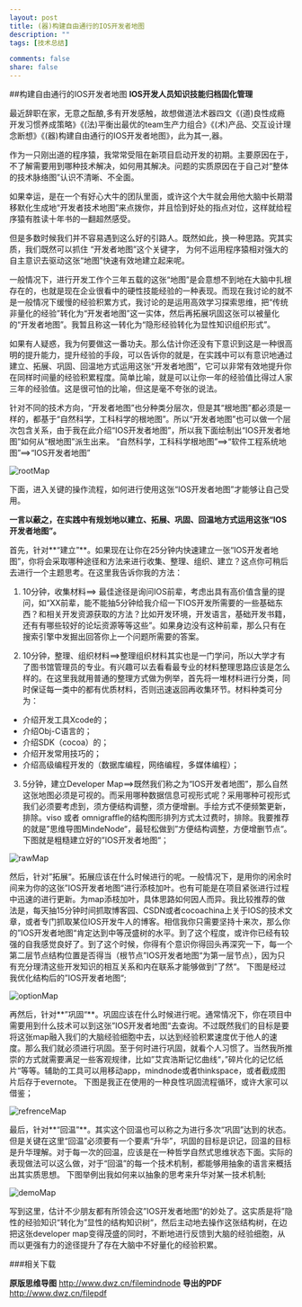 ```yaml
---
layout: post
title: (器)构建自由通行的IOS开发者地图
description: ""
tags: [技术总结]

comments: false
share: false
---
```


##构建自由通行的IOS开发者地图
**IOS开发人员知识技能归档固化管理**

最近辞职在家，无意之酝酿,多有开发感触，故想做道法术器四文《(道)良性成瘾开发习惯养成策略》《(法)平衡出最优的team生产力组合》《(术)产品、交互设计理念断想》《(器)构建自由通行的IOS开发者地图》，此为其一,器。

作为一只刚出道的程序猿，我常常受阻在新项目启动开发的初期。主要原因在于，不了解需要用到哪种技术解决，如何用其解决。问题的实质原因在于自己对“整体的技术脉络图”认识不清晰、不全面。


如果幸运，是在一个有好心大牛的团队里面，或许这个大牛就会用他大脑中长期潜移默化生成地“开发者技术地图”来点拨你，并且恰到好处的指点对位，这样就给程序猿有胜读十年书的一翻超然感受。


但是多数时候我们并不容易遇到这么好的引路人。既然如此，换一种思路。究其实质，我们既然可以抓住 “开发者地图”这个关键字， 为何不运用程序猿相对强大的自主意识去驱动这张“地图”快速有效地建立起来呢。


一般情况下，进行开发工作个三年五载的这张“地图”是会意想不到地在大脑中扎根存在的，也就是现在企业很看中的硬性技能经验的一种表现。而现在我讨论的就不是一般情况下缓慢的经验积累方式，我讨论的是运用高效学习探索思维，把“传统非量化的经验”转化为“开发者地图”这一实体，然后再拓展巩固这张可以被量化的“开发者地图”。我暂且称这一转化为“隐形经验转化为显性知识组织形式”。


如果有人疑惑，我为何要做这一番功夫。那么估计你还没有下意识到这是一种很高明的提升能力，提升经验的手段，可以告诉你的就是，在实践中可以有意识地通过建立、拓展、巩固、回温地方式运用这张“开发者地图”，它可以非常有效地提升你在同样时间量的经验积累程度。简单比喻，就是可以让你一年的经验值比得过人家三年的经验值。这是很可怕的比喻，但这是毫不夸张的说法。


针对不同的技术方向，“开发者地图”也分种类分层次，但是其“根地图”都必须是一样的，都基于“自然科学，工科科学的根地图”。所以“开发者地图”也可以做一个层次包含关系，由于我在此介绍“IOS开发者地图”，所以我下面绘制出“IOS开发者地图”如何从“根地图”派生出来。 “自然科学，工科科学根地图”==>“软件工程系统地图”==>“IOS开发者地图”

![rootMap](http://cl.ly/U06u/download/0fd47bcb-dcc1-4eef-8826-0e39c22d86b7-1.png)

下面，进入关键的操作流程，如何进行使用这张“IOS开发者地图”才能够让自己受用。
 
**一言以蔽之，在实践中有规划地以建立、拓展、巩固、回温地方式运用这张“IOS开发者地图”。**
 
首先，针对**“建立”**。如果现在让你在25分钟内快速建立一张“IOS开发者地图”，你将会采取哪种途径和方法来进行收集、整理、组织、建立？这点你可稍后去进行一个主题思考。在这里我告诉你我的方法：


1. 10分钟，收集材料==>
最佳途径是询问IOS前辈，考虑出具有高价值含量的提问，如“XX前辈，能不能抽5分钟给我介绍一下IOS开发所需要的一些基础东西？和相关开发资源获取的方法？比如开发环境，开发语言，基础开发书籍，还有有哪些较好的论坛资源等等这些”。如果身边没有这种前辈，那么只有在搜索引擎中发掘出回答你上一个问题所需要的答案。


 2. 10分钟，整理、组织材料==>整理组织材料其实也是一门学问，所以大学才有了图书馆管理员的专业。有兴趣可以去看看最专业的材料整理思路应该是怎么样的。在这里我就用普通的整理方式做为例举，首先将一堆材料进行分类，同时保证每一类中的都有优质材料，否则迅速返回再收集环节。材料种类可分为：
 
  * 介绍开发工具Xcode的；
  * 介绍Obj-C语言的；
  * 介绍SDK（cocoa）的；
  * 介绍开发常用技巧的；
  * 介绍高级编程开发的（数据库编程，网络编程，多媒体编程）；
  
3. 5分钟，建立Developer Map==>既然我们称之为“IOS开发者地图”，那么自然这张地图必须是可视的。而采用哪种数据信息可视形式呢？采用哪种可视形式我们必须要考虑到，须方便结构调整，须方便增删。手绘方式不便频繁更新，排除。viso 或者 omnigraffle的结构图形排列方式太过费时，排除。我要推荐的就是”思维导图MindeNode“，最轻松做到”方便结构调整，方便增删节点“。
下图就是粗糙建立好的”IOS开发者地图“；

![rawMap](http://cl.ly/image/2a2r0f2r2C33/download/4b01ba0a-4369-4322-adc1-57c1877ab072.png)

 
然后，针对”拓展“。拓展应该在什么时候进行的呢。一般情况下，是用你的闲余时间来为你的这张”IOS开发者地图“进行添枝加叶。也有可能是在项目紧张进行过程中迅速的进行更新。为map添枝加叶，具体思路如何因人而异。我比较推荐的做法是，每天抽15分钟时间抓取博客园、CSDN或者cocoachina上关于IOS的技术文章，或者专门抓取某位IOS开发牛人的博客。相信我你只需要坚持十来次，那么你的”IOS开发者地图“肯定达到中等茂盛树的水平。到了这个程度，或许你已经有较强的自我感觉良好了。到了这个时候，你得有个意识你得回头再深究一下，每一个第二层节点结构位置是否得当（根节点”IOS开发者地图“为第一层节点），因为只有充分理清这些开发知识的相互关系和内在联系才能够做到”了然“。
下图是经过我优化结构后的”IOS开发者地图“;

![optionMap](http://cl.ly/image/1Y0T2A3C0M00/download/aece14e0-58da-4b04-bd6f-d5c9392b6ce9.png)   
 
再然后，针对**”巩固“**。巩固应该在什么时候进行呢。通常情况下，你在项目中需要用到什么技术可以到这张”IOS开发者地图“去查询。不过既然我们的目标是要将这张map融入我们的大脑经验细胞中去，以达到经验积累速度优于他人的速度。那么我们就必须进行巩固。至于何时进行巩固，就看个人习惯了。当然我所推崇的方式就需要满足一些客观规律，比如”艾宾浩斯记忆曲线“，”碎片化的记忆纸片“等等。辅助的工具可以用移动app，mindnode或者thinkspace，或者截成图片后存于evernote。
下图是我正在使用的一种良性巩固流程循环，或许大家可以借鉴；

![refrenceMap](http://cl.ly/image/1o1U2S300T37/download/8513b3b5-5c68-49df-bce2-a83a4f51340a.png)
 
最后，针对**“回温”**。其实这个回温也可以称之为进行多次“巩固”达到的状态。但是关键在这里“回温”必须要有一个要素“升华”，巩固的目标是识记，回温的目标是升华理解。对于每一次的回温，应该是在一种哲学自然式思维状态下面。实际的表现做法可以这么做，对于“回温”的每一个技术机制，都能够用抽象的语言来概括出其实质思想。
下图举例出我如何来以抽象的思考来升华对某一技术机制;

![demoMap](http://cl.ly/image/2X231a362m0T/a5e4a7c4-4773-4615-8060-6700493d83b1.png)
 
 写到这里，估计不少朋友都有所领会这”IOS开发者地图“的妙处了。这实质是将”隐性的经验知识“转化为”显性的结构知识树“，然后主动地去操作这张结构树，在边把这张developer map变得茂盛的同时，不断地进行反馈到大脑的经验细胞，从而以更强有力的途径提升了存在大脑中不好量化的经验积累。
 
###相关下载

**原版思维导图**
<http://www.dwz.cn/filemindnode>
**导出的PDF**
<http://www.dwz.cn/filepdf>




